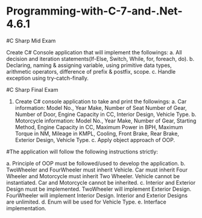 # Programming-with-C-7-and-.Net-4.6.1


#C Sharp Mid Exam

Create C# Console application that will implement the followings:
a. All decision and iteration statements(If-Else, Switch, While, for, foreach, do).
b. Declaring, naming & assigning variable, using primitive data types, arithmetic operators, difference of prefix & postfix, scope.
c. Handle exception using try-catch-finally.


#C Sharp Final Exam

1. Create C# console application to take and print the followings:
a. Car information: Model No., Year Make, Number of Seat Number of Gear, Number of Door, Engine Capacity in CC, Interior Design, Vehicle Type. 
b. Motorcycle information: Model No., Year Make, Number of Gear, Starting Method, Engine Capacity in CC, Maximum Power in BPH, Maximum Torque in NM, Mileage in KMPL, Cooling, Front Brake, Rear Brake, Exterior Design, Vehicle Type. 
c. Apply object approach of OOP. 

#The application will follow the following instructions strictly: 

a. Principle of OOP must be followed/used to develop the application. 
b. TwoWheeler and FourWheeler must inherit Vehicle. Car must inherit Four Wheeler and Motorcycle must inherit Two Wheeler. Vehicle cannot be instantiated. Car and Motorcycle cannot be inherited. 
c. Interior and Exterior Design must be implemented. TwoWheeler will implement Exterior Design. FourWheeler will implement Interior Design. Interior and Exterior Designs are unlimited.
d. Enum will be used for Vehicle Type.
e. Interface implementation.
